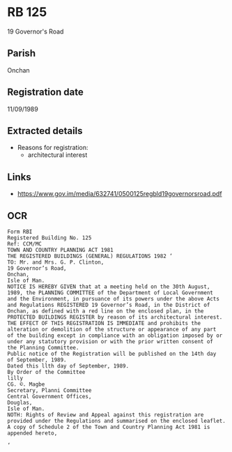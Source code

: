 # RB 125

19 Governor's Road

## Parish
Onchan

## Registration date
11/09/1989

## Extracted details
* Reasons for registration:
  - architectural interest


## Links
- https://www.gov.im/media/632741/0500125regbld19governorsroad.pdf

## OCR
```
Form RBI
Registered Building No. 125
Ref: CCM/MC
TOWN AND COUNTRY PLANNING ACT 1981
THE REGISTERED BUILDINGS (GENERAL) REGULATIONS 1982 ‘
TO: Mr. and Mrs. G. P. Clinton,
19 Governor’s Road,
Onchan,
Isle of Man.
NOTICE IS HEREBY GIVEN that at a meeting held on the 30th August,
1989, the PLANNING COMMITTEE of the Department of Local Government
and the Environment, in pursuance of its powers under the above Acts
and Regulations REGISTERED 19 Governor’s Road, in the District of
Onchan, as defined with a red line on the enclosed plan, in the
PROTECTED BUILDINGS REGISTER by reason of its architectural interest.
THE EFFECT OF THIS REGISTRATION IS IMMEDIATE and prohibits the
alteration or demolition of the structure or appearance of any part
of the building except in compliance with an obligation imposed by or
under any statutory provision or with the prior written consent of
the Planning Committee.
Public notice of the Registration will be published on the 14th day
of September, 1989.
Dated this llth day of September, 1989.
By Order of the Committee
lilly
CG. ©. Magbe
Secretary, Planni Committee
Central Government Offices,
Douglas,
Isle of Man.
NOTH: Rights of Review and Appeal against this registration are
provided under the Regulations and summarised on the enclosed leaflet.
A copy of Schedule 2 of the Town and Country Planning Act 1981 is
appended hereto,

‘
```
